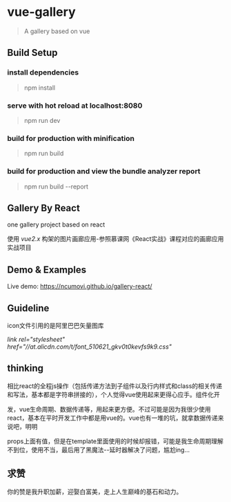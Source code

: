 # vue-gallery

> A gallery based on vue

## Build Setup

### install dependencies
> npm install

###  serve with hot reload at localhost:8080
> npm run dev

###  build for production with minification
> npm run build

###  build for production and view the bundle analyzer report
> npm run build --report

## Gallery By React

one gallery project based on react

使用 *vue2.x* 构架的图片画廊应用-参照慕课网《React实战》课程对应的画廊应用实战项目 

## Demo & Examples

Live demo: https://ncumovi.github.io/gallery-react/


## Guideline

icon文件引用的是阿里巴巴矢量图库 

*link rel="stylesheet" href="//at.alicdn.com/t/font_510621_gkv0t0kevfs9k9.css"*

## thinking

  相比react的全程js操作（包括传递方法到子组件以及行内样式和class的相关传递和写法，基本都是字符串拼接的），个人觉得vue使用起来更得心应手。组件化开
  
发，vue生命周期、数据传递等，用起来更方便。不过可能是因为我很少使用react，基本在平时开发工作中都是用vue的。vue也有一堆的坑，就拿数据传递来说吧，明明

props上面有值，但是在template里面使用的时候却报错，可能是我生命周期理解不到位，使用不当，最后用了黑魔法--延时器解决了问题，尴尬ing...

## 求赞

你的赞是我升职加薪，迎娶白富美，走上人生巅峰的基石和动力。
